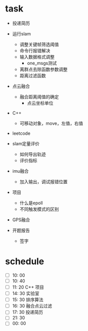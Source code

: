# task

- 投递简历
- 运行slam
  - 调整关键帧筛选阈值
  - 命令行报错解决
  - 输入数据格式调整
    - one_msgs测试
  - 离群点去除函数参数调整
  - 距离过滤函数
- 点云融合
  - 融合距离阈值的确定
    - 点云坐标单位
- C++
  - 可移动对象，move，左值，右值
- leetcode
- slam定量评价
  - 如何导出轨迹
  - 评价指标

- imu融合
  - 加入输出，调试报错位置
- 项目
  - 什么是epoll
  - 不同触发模式的区别
- GPS融合
- 开题报告
  - 签字

# schedule

- [ ] 10: 00 
- [ ] 10: 40 
- [ ] 11: 20 C++ 项目
- [ ] 14: 30 实验室
- [ ] 15: 30 排序算法
- [ ] 16: 30 融合点云过滤
- [ ] 17: 30 投递简历
- [ ] 21: 30
- [ ] 00: 00
